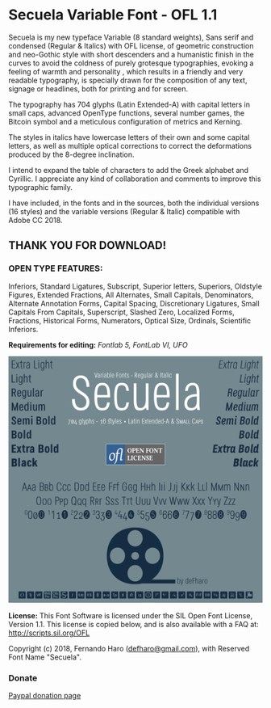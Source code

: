 # Secuela Variable Font - OFL 1.1

Secuela is my new typeface Variable (8 standard weights), Sans serif and condensed (Regular & Italics) with OFL license, of geometric construction and neo-Gothic style with short descenders and a humanistic finish in the curves to avoid the coldness of purely grotesque typographies, evoking a feeling of warmth and personality , which results in a friendly and very readable typography, is specially drawn for the composition of any text, signage or headlines, both for printing and for screen.

The typography has 704 glyphs (Latin Extended-A) with capital letters in small caps, advanced OpenType functions, several number games, the Bitcoin symbol and a meticulous configuration of metrics and Kerning.

The styles in italics have lowercase letters of their own and some capital letters, as well as multiple optical corrections to correct the deformations produced by the 8-degree inclination.

I intend to expand the table of characters to add the Greek alphabet and Cyrillic. I appreciate any kind of collaboration and comments to improve this typographic family.

I have included, in the fonts and in the sources, both the individual versions (16 styles) and the variable versions (Regular & Italic) compatible with Adobe CC 2018.

## THANK YOU FOR DOWNLOAD!

### OPEN TYPE FEATURES:
Inferiors, Standard Ligatures, Subscript, Superior letters, Superiors, Oldstyle Figures, Extended Fractions, All Alternates, Small Capitals, Denominators, Alternate Annotation Forms, Capital Spacing, Discretionary Ligatures, Small Capitals From Capitals, Superscript, Slashed Zero, Localized Forms, Fractions, Historical Forms,  Numerators, Optical Size, Ordinals, Scientific Inferiors.

**Requirements for editing:** *Fontlab 5, FontLab VI, UFO*

![secuela-variable](/docs/Specimen-Secuela.png)


**License:**
This Font Software is licensed under the SIL Open Font License, Version 1.1. This license is copied below, and is also available with a FAQ at: http://scripts.sil.org/OFL

Copyright (c) 2018, Fernando Haro (defharo@gmail.com), with Reserved Font Name "Secuela".

### Donate
[Paypal donation page](https://www.paypal.com/cgi-bin/webscr?cmd=_s-xclick&hosted_button_id=3HNZ5ZEQ67CK8&source=url)

